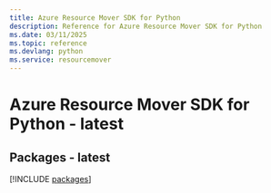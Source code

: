 ```yaml
---
title: Azure Resource Mover SDK for Python
description: Reference for Azure Resource Mover SDK for Python
ms.date: 03/11/2025
ms.topic: reference
ms.devlang: python
ms.service: resourcemover
---
```

# Azure Resource Mover SDK for Python - latest
## Packages - latest
[!INCLUDE [packages](resource-mover-index.md)]